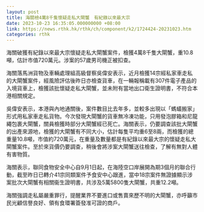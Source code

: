 ```yaml
---
layout: post
title: 海關檢4萬8千隻懷疑走私大閘蟹　有紀錄以來最大宗
date: 2023-10-23 16:35:05.000000000 +08:00
link: https://news.rthk.hk/rthk/ch/component/k2/1724424-20231023.htm
categories: rthk
---
```


海關破獲有紀錄以來最大宗懷疑走私大閘蟹案件，檢獲4萬8千隻大閘蟹，重10.8噸，估計市值720萬元。涉案的57歲男司機正被扣查。

海關落馬洲貨物及車輛處理組高級督察吳偉安表示，近月檢獲14宗經私家車走私的大閘蟹案件，經風險評估後昨日亦檢查貨車，在一輛報稱載有307件電子產品的入境貨車上，檢獲該批懷疑走私大閘蟹，並未附有當地出口衛生證明書，不符合本港相關規定。

吳偉安表示，本港與內地通關後，案件數目比去年多，並較多出現以「螞蟻搬家」形式用私家車走私貨物。今次發現大閘蟹的貨車無冷凍功能，只用發泡膠箱和尼龍繩包裹大閘蟹，關員檢獲時部分大閘蟹經已死亡。海關表示，仍要調查該批大閘蟹的出產來源地，檢獲的大閘蟹有不同大小，估計每隻平均重6至8兩，而檢獲的總重量10.8噸，市值約720萬元，在重量及數量都是有紀錄以來最大宗的懷疑走私大閘蟹案件。至於來貨價仍要調查，稍後會將涉案大閘蟹送往檢查，了解有無對人體有害物質。

海關表示，聯同食物安全中心自9月1日起，在海陸空口岸展開為期3個月的聯合行動，截至昨日已轉介41宗同類案件予食安中心跟進，當中18宗案件無證據顯示涉案批次大閘蟹有相關衞生證明書，共涉及5萬5800隻大閘蟹，共重12.2噸。

海關強調走私屬嚴重罪行，提醒業界不要進口或售賣來歷不明的大閘蟹，亦呼籲市民光顧信譽良好、領有食環署簽發准可證的商戶。
